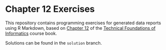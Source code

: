 # Chapter 12 Exercises

This repository contains programming exercises for generated data reports using R Markdown,
based on [Chapter 12](https://info201.github.io/r-markdown.html) 
of the [Technical Foundations of Informatics](https://info201.github.io/) course book. 

Solutions can be found in the `solution` branch.